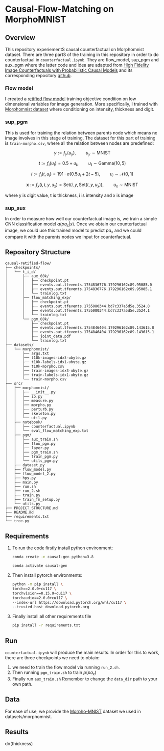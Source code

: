 # Causal-Flow-Matching on MorphoMNIST
## Overview
This repository experiementS causal counterfactual on Morphomnist dataset. There are three partS of the training in this repository in order to do counterfactual in `counterfactual.ipynb`. They are flow_model, sup_pgm and aux_pgm where the latter code and idea are adapted from [High Fidelity Image Counterfactuals with Probabilistic Causal Models](https://arxiv.org/pdf/2306.15764) and its corresponding repository [github](https://github.com/biomedia-mira/causal-gen/tree/main). 
### Flow model
I created a [retified flow model](https://openreview.net/pdf?id=XVjTT1nw5z) training objective condition on low dimensional variables for image generation. More specifically, I trained with [Morphomnist dataset](https://github.com/dccastro/Morpho-MNIST) where conditioning on intensity, thickness and digit.
### sup_pgm
This is used for training the relation between parents node which means no image involves in this stage of training. The dataset for this part of training is `train-morpho.csv`, where all the relation between nodes are predefined: 

$$y := f_y(u_y), \qquad u_y \sim \text{MNIST}$$

$$t := f_t(u_t) = 0.5 + u_t, \qquad u_t \sim \text{Gamma}(10,5) $$

$$i := f_i(t,u_i) = 191 \cdot \sigma(0.5u_i + 2t - 5), \qquad u_i \sim \mathcal{N}(0,1) $$

$$\mathbf{x} := f_x(i,t,y,u_x) = \text{Set}(i, y, \text{Set}(t, y, u_x)), \qquad u_x \sim \text{MNIST}$$ 

where y is digit value, t is thickness, i is intensity and x is image
### sup_aux
In order to measure how well our counterfactual image is, we train a simple CNN classification model $q(pa_x|x)$. Once we obtain our counterfactual image, we could use this trained model to predict $pa_x$ and we could compare it with the parents nodes we input for counterfactual. 
## Repository Structure

```
causal-retified-flow/
├── checkpoints/
│   └── t_i_d/
│       ├── aux_60k/
│       │   ├── checkpoint.pt
│       │   ├── events.out.tfevents.1754836776.179296162c89.95085.0
│       │   ├── events.out.tfevents.1754836776.179296162c89.95085.1
│       │   └── trainlog.txt
│       ├── flow_matching_exp/
│       │   ├── checkpoint.pt
│       │   ├── events.out.tfevents.1755080344.bd7c337a5d5e.3524.0
│       │   ├── events.out.tfevents.1755080344.bd7c337a5d5e.3524.1
│       │   └── trainlog.txt
│       └── pgm_60k/
│           ├── checkpoint.pt
│           ├── events.out.tfevents.1754846404.179296162c89.143615.0
│           ├── events.out.tfevents.1754846404.179296162c89.143615.1
│           ├── joint_data.pdf
│           └── trainlog.txt
├── datasets/
│   └── morphomnist/
│       ├── args.txt
│       ├── t10k-images-idx3-ubyte.gz
│       ├── t10k-labels-idx1-ubyte.gz
│       ├── t10k-morpho.csv
│       ├── train-images-idx3-ubyte.gz
│       ├── train-labels-idx1-ubyte.gz
│       └── train-morpho.csv
├── src/
│   ├── morphomnist/
│   │   ├── __init__.py
│   │   ├── io.py
│   │   ├── measure.py
│   │   ├── morpho.py
│   │   ├── perturb.py
│   │   ├── skeleton.py
│   │   └── util.py
│   ├── notebook/
│   │   ├── counterfactual.ipynb
│   │   └── eval_flow_matching_exp.txt
│   ├── pgm/
│   │   ├── aux_train.sh
│   │   ├── flow_pgm.py
│   │   ├── layer.py
│   │   ├── pgm_train.sh
│   │   ├── train_pgm.py
│   │   └── utils_pgm.py
│   ├── dataset.py
│   ├── flow_model.py
│   ├── flow_model_2.py
│   ├── hps.py
│   ├── main.py
│   ├── run.sh
│   ├── run_2.sh
│   ├── train.py
│   ├── train_fm_setup.py
│   └── utils.py
├── PROJECT_STRUCTURE.md
├── README.md
├── requirements.txt
└── tree.py
```
## Requirements
1. To run the code firstly install python environment:
   ```bash
   conda create -n causal-gen python=3.8
   ```
   ```bash
   conda activate causal-gen
   ```
2. Then install pytorch environments:
   ```bash
   python -m pip install \
   torch==2.0.0+cu117 \
   torchvision==0.15.0+cu117 \
   torchaudio==2.0.0+cu117 \
   --index-url https://download.pytorch.org/whl/cu117 \
   --trusted-host download.pytorch.org
   ```
3. Finally install all other requirements file
   ```bash
   pip install -r requirements.txt
   ```
## Run 
`counterfactual.ipynb` will produce the main results. In order for this to work, there are three checkpoints we need to obtain:
1. we need to train the flow model via running `run_2.sh`.
2. Then running `pgm_train.sh` to train $p(pa_x)$
3. Finally run `aux_train.sh`
Remember to change the `data_dir` path to your own path.  
## Data
For ease of use, we provide the [Morpho-MNIST](https://github.com/dccastro/Morpho-MNIST) dataset we used in datasets/morphomnist. 
## Results
do(thickness)

